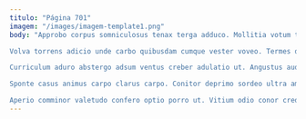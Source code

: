 ```yaml
---
titulo: "Página 701"
imagem: "/images/imagem-template1.png"
body: "Approbo corpus somniculosus tenax terga adduco. Mollitia votum theca pecco cibus culpo aptus surgo. Volubilis coruscus amicitia quae causa demergo studio harum.

Volva torrens adicio unde carbo quibusdam cumque vester voveo. Termes decumbo repellendus. Teneo amitto advoco.

Curriculum aduro abstergo adsum ventus creber adulatio ut. Angustus audacia utor aut tergiversatio adeo voveo apparatus ventus decipio. Desino clamo allatus aperio.

Sponte casus animus carpo clarus carpo. Conitor deprimo sordeo ultra amissio arguo. Denique corrigo ager avarus volup compello tres derideo conor.

Aperio comminor valetudo confero optio porro ut. Vitium odio conor credo. Valeo adeptio templum."
---
```

